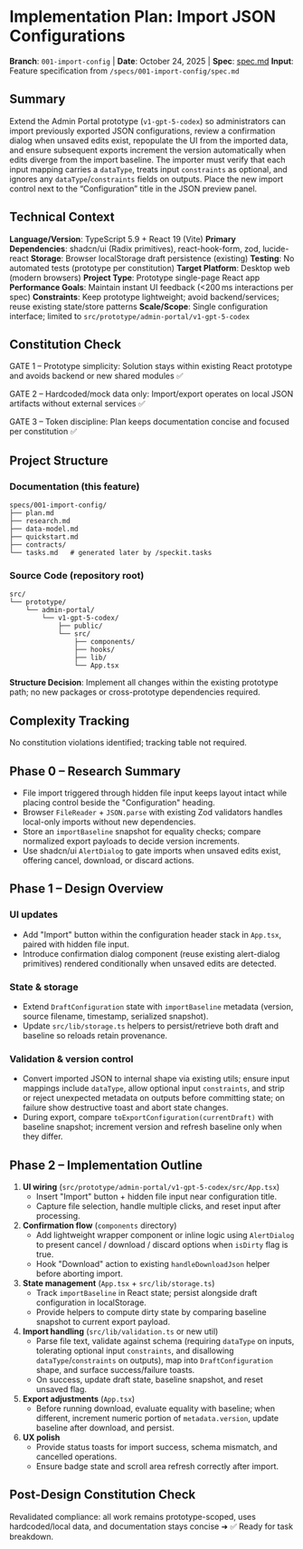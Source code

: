 # Implementation Plan: Import JSON Configurations

**Branch**: `001-import-config` | **Date**: October 24, 2025 | **Spec**: [spec.md](./spec.md)
**Input**: Feature specification from `/specs/001-import-config/spec.md`

## Summary

Extend the Admin Portal prototype (`v1-gpt-5-codex`) so administrators can import previously exported JSON configurations, review a confirmation dialog when unsaved edits exist, repopulate the UI from the imported data, and ensure subsequent exports increment the version automatically when edits diverge from the import baseline. The importer must verify that each input mapping carries a `dataType`, treats input `constraints` as optional, and ignores any `dataType`/`constraints` fields on outputs. Place the new import control next to the “Configuration” title in the JSON preview panel.

## Technical Context

**Language/Version**: TypeScript 5.9 + React 19 (Vite)
**Primary Dependencies**: shadcn/ui (Radix primitives), react-hook-form, zod, lucide-react
**Storage**: Browser localStorage draft persistence (existing)
**Testing**: No automated tests (prototype per constitution)
**Target Platform**: Desktop web (modern browsers)
**Project Type**: Prototype single-page React app
**Performance Goals**: Maintain instant UI feedback (<200 ms interactions per spec)
**Constraints**: Keep prototype lightweight; avoid backend/services; reuse existing state/store patterns
**Scale/Scope**: Single configuration interface; limited to `src/prototype/admin-portal/v1-gpt-5-codex`

## Constitution Check

GATE 1 – Prototype simplicity: Solution stays within existing React prototype and avoids backend or new shared modules ✅

GATE 2 – Hardcoded/mock data only: Import/export operates on local JSON artifacts without external services ✅

GATE 3 – Token discipline: Plan keeps documentation concise and focused per constitution ✅

## Project Structure

### Documentation (this feature)

```text
specs/001-import-config/
├── plan.md
├── research.md
├── data-model.md
├── quickstart.md
├── contracts/
└── tasks.md   # generated later by /speckit.tasks
```

### Source Code (repository root)

```text
src/
└── prototype/
    └── admin-portal/
        └── v1-gpt-5-codex/
            ├── public/
            └── src/
                ├── components/
                ├── hooks/
                ├── lib/
                └── App.tsx
```

**Structure Decision**: Implement all changes within the existing prototype path; no new packages or cross-prototype dependencies required.

## Complexity Tracking

No constitution violations identified; tracking table not required.

## Phase 0 – Research Summary

- File import triggered through hidden file input keeps layout intact while placing control beside the "Configuration" heading.
- Browser `FileReader` + `JSON.parse` with existing Zod validators handles local-only imports without new dependencies.
- Store an `importBaseline` snapshot for equality checks; compare normalized export payloads to decide version increments.
- Use shadcn/ui `AlertDialog` to gate imports when unsaved edits exist, offering cancel, download, or discard actions.

## Phase 1 – Design Overview

### UI updates

- Add "Import" button within the configuration header stack in `App.tsx`, paired with hidden file input.
- Introduce confirmation dialog component (reuse existing alert-dialog primitives) rendered conditionally when unsaved edits are detected.

### State & storage

- Extend `DraftConfiguration` state with `importBaseline` metadata (version, source filename, timestamp, serialized snapshot).
- Update `src/lib/storage.ts` helpers to persist/retrieve both draft and baseline so reloads retain provenance.

### Validation & version control

- Convert imported JSON to internal shape via existing utils; ensure input mappings include `dataType`, allow optional input `constraints`, and strip or reject unexpected metadata on outputs before committing state; on failure show destructive toast and abort state changes.
- During export, compare `toExportConfiguration(currentDraft)` with baseline snapshot; increment version and refresh baseline only when they differ.

## Phase 2 – Implementation Outline

1. **UI wiring** (`src/prototype/admin-portal/v1-gpt-5-codex/src/App.tsx`)
   - Insert "Import" button + hidden file input near configuration title.
   - Capture file selection, handle multiple clicks, and reset input after processing.
2. **Confirmation flow** (`components` directory)
   - Add lightweight wrapper component or inline logic using `AlertDialog` to present cancel / download / discard options when `isDirty` flag is true.
   - Hook "Download" action to existing `handleDownloadJson` helper before aborting import.
3. **State management** (`App.tsx` + `src/lib/storage.ts`)
   - Track `importBaseline` in React state; persist alongside draft configuration in localStorage.
   - Provide helpers to compute dirty state by comparing baseline snapshot to current export payload.
4. **Import handling** (`src/lib/validation.ts` or new util)
   - Parse file text, validate against schema (requiring `dataType` on inputs, tolerating optional input `constraints`, and disallowing `dataType`/`constraints` on outputs), map into `DraftConfiguration` shape, and surface success/failure toasts.
   - On success, update draft state, baseline snapshot, and reset unsaved flag.
5. **Export adjustments** (`App.tsx`)
   - Before running download, evaluate equality with baseline; when different, increment numeric portion of `metadata.version`, update baseline after download, and persist.
6. **UX polish**
   - Provide status toasts for import success, schema mismatch, and cancelled operations.
   - Ensure badge state and scroll area refresh correctly after import.

## Post-Design Constitution Check

Revalidated compliance: all work remains prototype-scoped, uses hardcoded/local data, and documentation stays concise ➜ ✅ Ready for task breakdown.
